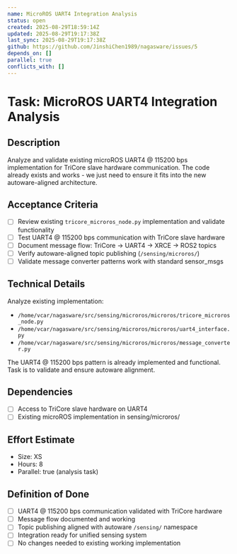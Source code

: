 ```yaml
---
name: MicroROS UART4 Integration Analysis
status: open
created: 2025-08-29T18:59:14Z
updated: 2025-08-29T19:17:38Z
last_sync: 2025-08-29T19:17:38Z
github: https://github.com/JinshiChen1989/nagasware/issues/5
depends_on: []
parallel: true
conflicts_with: []
---
```


# Task: MicroROS UART4 Integration Analysis

## Description
Analyze and validate existing microROS UART4 @ 115200 bps implementation for TriCore slave hardware communication. The code already exists and works - we just need to ensure it fits into the new autoware-aligned architecture.

## Acceptance Criteria
- [ ] Review existing `tricore_microros_node.py` implementation and validate functionality
- [ ] Test UART4 @ 115200 bps communication with TriCore slave hardware
- [ ] Document message flow: TriCore → UART4 → XRCE → ROS2 topics
- [ ] Verify autoware-aligned topic publishing (`/sensing/microros/`)
- [ ] Validate message converter patterns work with standard sensor_msgs

## Technical Details
Analyze existing implementation:
- `/home/vcar/nagasware/src/sensing/microros/microros/tricore_microros_node.py`
- `/home/vcar/nagasware/src/sensing/microros/microros/uart4_interface.py` 
- `/home/vcar/nagasware/src/sensing/microros/microros/message_converter.py`

The UART4 @ 115200 bps pattern is already implemented and functional. Task is to validate and ensure autoware alignment.

## Dependencies
- [ ] Access to TriCore slave hardware on UART4
- [ ] Existing microROS implementation in sensing/microros/

## Effort Estimate
- Size: XS
- Hours: 8
- Parallel: true (analysis task)

## Definition of Done
- [ ] UART4 @ 115200 bps communication validated with TriCore hardware
- [ ] Message flow documented and working
- [ ] Topic publishing aligned with autoware `/sensing/` namespace
- [ ] Integration ready for unified sensing system
- [ ] No changes needed to existing working implementation